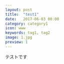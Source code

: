 ```yaml
---
layout: post
title:  "test1"
date:   2017-06-03 00:00
category: category1
icon: www
keywords: tag1, tag2
image: 1.jpg
preview: 1
---
```


テストです